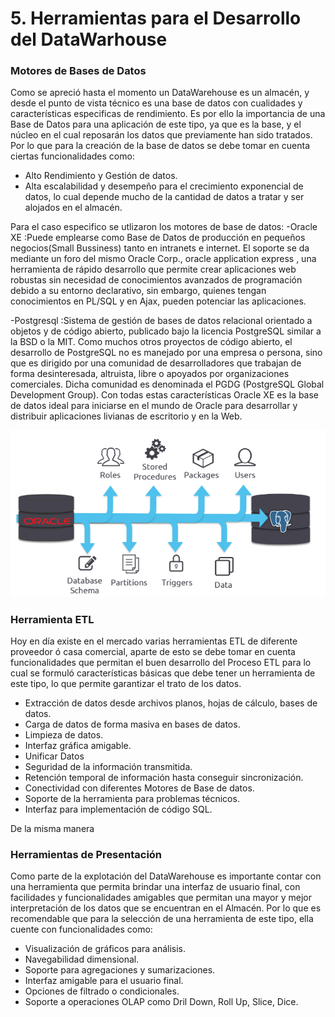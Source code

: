# 5. Herramientas para el Desarrollo del DataWarhouse
### Motores de Bases de Datos
Como se apreció hasta el momento un DataWarehouse es un almacén, y desde el punto de vista técnico es una base de datos con cualidades y características especificas de rendimiento. Es por ello la importancia de una Base de Datos para una aplicación de este tipo, ya que es la base, y el núcleo en el cual reposarán los datos que previamente han sido tratados.
Por lo que para la creación de la base de datos se debe tomar en cuenta ciertas funcionalidades como:
-	Alto Rendimiento y Gestión de datos.
-	Alta escalabilidad y desempeño para el crecimiento exponencial de datos, lo cual depende mucho de la cantidad de datos a tratar y ser alojados en el almacén.

Para el caso especifico se utlizaron los motores de base de datos:
-Oracle XE :Puede emplearse como Base de Datos de producción en pequeños negocios(Small Bussiness) tanto en intranets e internet. El soporte se da mediante un foro del mismo Oracle Corp., oracle application express , una herramienta de rápido desarrollo que permite crear aplicaciones web robustas sin necesidad de conocimientos avanzados de programación debido a su entorno declarativo, sin embargo, quienes tengan conocimientos en PL/SQL y en Ajax, pueden potenciar las aplicaciones.

-Postgresql :Sistema de gestión de bases de datos relacional orientado a objetos y de código abierto, publicado bajo la licencia PostgreSQL similar a la BSD o la MIT.
Como muchos otros proyectos de código abierto, el desarrollo de PostgreSQL no es manejado por una empresa o persona, sino que es dirigido por una comunidad de desarrolladores que trabajan de forma desinteresada, altruista, libre o apoyados por organizaciones comerciales. Dicha comunidad es denominada el PGDG (PostgreSQL Global Development Group).
Con todas estas características Oracle XE es la base de datos ideal para iniciarse en el mundo de Oracle para desarrollar y distribuir aplicaciones livianas de escritorio y en la Web.

![](img/oracle_postgreql.PNG)

### Herramienta ETL
Hoy en día existe en el mercado varias herramientas ETL de diferente proveedor ó casa comercial, aparte de esto se debe tomar en cuenta funcionalidades que permitan el buen desarrollo del Proceso ETL para lo cual se formuló características básicas que debe tener un herramienta de este tipo, lo que permite garantizar el trato de los datos.
- Extracción de datos desde archivos planos, hojas de cálculo, bases de datos.
- Carga de datos de forma masiva en bases de datos.
- Limpieza de datos. 
- Interfaz gráfica amigable.
-	Unificar Datos
- Seguridad de la información transmitida.
- Retención temporal de información hasta conseguir sincronización.
- Conectividad con diferentes Motores de Base de datos.
- Soporte de la herramienta para problemas técnicos.
- Interfaz para implementación de código SQL.

De la misma manera 

### Herramientas de Presentación
Como parte de la explotación del DataWarehouse es importante contar con una herramienta que permita brindar una interfaz de usuario final, con facilidades y funcionalidades amigables que permitan una mayor y mejor interpretación de los datos que se encuentran en el Almacén.
Por lo que es recomendable que para la selección de una herramienta de este tipo, ella cuente con funcionalidades como:
- Visualización de gráficos para análisis.
- Navegabilidad dimensional.
- Soporte para agregaciones y sumarizaciones.
- Interfaz amigable para el usuario final.
- Opciones de filtrado o condicionales.
- Soporte a operaciones OLAP como Dril Down, Roll Up, Slice, Dice.

